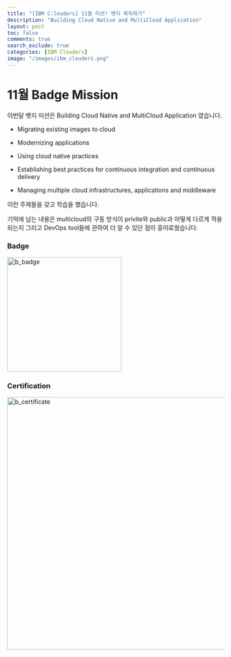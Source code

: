 ```yaml
---
title: "[IBM C:louders] 11월 미션! 뱃지 획득하기"
description: "Building Cloud Native and MultiCloud Application"
layout: post
toc: false
comments: true
search_exclude: true
categories: [IBM Clouders]
image: "/images/ibm_clouders.png"
---
```


# 11월 Badge Mission

이번달 뱃지 미션은 Building Cloud Native and MultiCloud Application 였습니다.

- Migrating existing images to cloud

- Modernizing applications

- Using cloud native practices

- Establishing best practices for continuous integration and continuous delivery

- Managing multiple cloud infrastructures, applications and middleware

이런 주제들을 갖고 학습을 했습니다.

기억에 남는 내용은 multicloud의 구동 방식이 privite와 public과 어떻게 다르게 적용되는지 그리고 DevOps tool들에 관하여 더 알 수 있던 점이 흥미로웠습니다.

### Badge

<img width="265" alt="b_badge" src="https://user-images.githubusercontent.com/70086728/102707082-3fc3ce00-42db-11eb-9896-7cf73a337a42.png">

### Certification

<img width="585" alt="b_certificate" src="https://user-images.githubusercontent.com/70086728/102707087-481c0900-42db-11eb-9957-016578f5f5f5.png">
